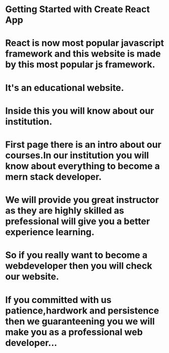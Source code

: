 # Getting Started with Create React App

# React is now most popular javascript framework and this website is made by this most popular js framework.
# It's an educational website.
# Inside this you will know about our institution.
# First page there is an intro about our courses.In our institution you will know about everything to become a mern stack developer.
# We will provide you great instructor as they are highly skilled as prefessional will give you a better experience learning.
# So if you really want to become a webdeveloper then you will check our website.
# If you committed with us patience,hardwork and persistence then we guaranteening you we will make you as a professional web developer...
